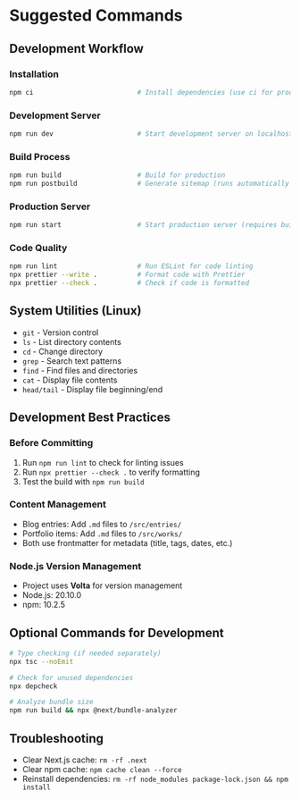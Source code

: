 # Suggested Commands

## Development Workflow

### Installation
```bash
npm ci                          # Install dependencies (use ci for production-like install)
```

### Development Server
```bash
npm run dev                     # Start development server on localhost:3000
```

### Build Process
```bash
npm run build                   # Build for production
npm run postbuild               # Generate sitemap (runs automatically after build)
```

### Production Server
```bash
npm run start                   # Start production server (requires build first)
```

### Code Quality
```bash
npm run lint                    # Run ESLint for code linting
npx prettier --write .          # Format code with Prettier
npx prettier --check .          # Check if code is formatted
```

## System Utilities (Linux)
- `git` - Version control
- `ls` - List directory contents  
- `cd` - Change directory
- `grep` - Search text patterns
- `find` - Find files and directories
- `cat` - Display file contents
- `head/tail` - Display file beginning/end

## Development Best Practices

### Before Committing
1. Run `npm run lint` to check for linting issues
2. Run `npx prettier --check .` to verify formatting
3. Test the build with `npm run build`

### Content Management
- Blog entries: Add `.md` files to `/src/entries/`
- Portfolio items: Add `.md` files to `/src/works/`
- Both use frontmatter for metadata (title, tags, dates, etc.)

### Node.js Version Management
- Project uses **Volta** for version management
- Node.js: 20.10.0
- npm: 10.2.5

## Optional Commands for Development
```bash
# Type checking (if needed separately)
npx tsc --noEmit

# Check for unused dependencies
npx depcheck

# Analyze bundle size
npm run build && npx @next/bundle-analyzer
```

## Troubleshooting
- Clear Next.js cache: `rm -rf .next`
- Clear npm cache: `npm cache clean --force`
- Reinstall dependencies: `rm -rf node_modules package-lock.json && npm install`